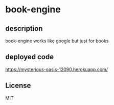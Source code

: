 # book-engine

## description
book-engine works like google but just for books

## deployed code
https://mysterious-oasis-12090.herokuapp.com/

## License
MIT
